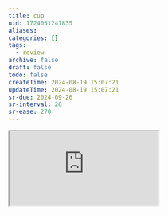 ```yaml
---
title: cup
uid: 1724051241835
aliases:
categories: []
tags:
  - review
archive: false
draft: false
todo: false
createTime: 2024-08-19 15:07:21
updateTime: 2024-08-19 15:07:21
sr-due: 2024-09-26
sr-interval: 28
sr-ease: 270
---
```


<iframe
  class="iframe_full"
  src="https://dict.youdao.com/result?word=cup&lang=en"
>
</iframe>
